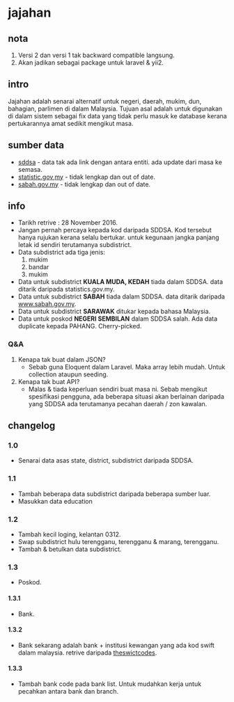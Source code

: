 # jajahan

## nota
1. Versi 2 dan versi 1 tak backward compatible langsung.
2. Akan jadikan sebagai package untuk laravel & yii2.

## intro
Jajahan adalah senarai alternatif untuk negeri, daerah, mukim, dun, bahagian, parlimen di dalam Malaysia. Tujuan asal adalah untuk digunakan di dalam sistem sebagai fix data yang tidak perlu masuk ke database kerana pertukarannya amat sedikit mengikut masa.

## sumber data
- [sddsa](http://sddsa.mampu.gov.my) - data tak ada link dengan antara entiti. ada update dari masa ke semasa.
- [statistic.gov,my](http://statistics.gov.my) - tidak lengkap dan out of date.
- [sabah.gov.my](http://www.sabah.gov.my) - tidak lengkap dan out of date.

## info
- Tarikh retrive : 28 November 2016.
- Jangan pernah percaya kepada kod daripada SDDSA. Kod tersebut hanya rujukan kerana selalu bertukar. untuk kegunaan jangka panjang letak id sendiri terutamanya subdistrict.
- Data subdistrict ada tiga jenis:
   1. mukim
   2. bandar
   3. mukim
- Data untuk subdistrict **KUALA MUDA, KEDAH** tiada dalam SDDSA. data ditarik daripada statistics.gov.my.
- Data untuk subdistrict **SABAH** tiada dalam SDDSA. data ditarik daripada www.sabah.gov.my.
- Data untuk subdistrict **SARAWAK** ditukar kepada bahasa Malaysia.
- Data untuk poskod **NEGERI SEMBILAN** dalam SDDSA salah. Ada data duplicate kepada PAHANG. Cherry-picked.

### Q&A
1. Kenapa tak buat dalam JSON?
    - Sebab guna Eloquent dalam Laravel. Maka array lebih mudah. Untuk collection ataupun seeding.
2. Kenapa tak buat API?
    - Malas & tiada keperluan sendiri buat masa ni. Sebab mengikut spesifikasi pengguna, ada beberapa situasi akan berlainan daripada yang SDDSA ada terutamanya pecahan daerah / zon kawalan.

## changelog

### 1.0
- Senarai data asas state, district, subdistrict daripada SDDSA.

### 1.1
- Tambah beberapa data subdistrict daripada beberapa sumber luar.
- Masukkan data education

### 1.2
- Tambah kecil loging, kelantan 0312.
- Swap subdistrict hulu terengganu, terengganu & marang, terengganu.
- Tambah & betulkan data subdistrict. 

### 1.3
- Poskod.

#### 1.3.1
- Bank.

#### 1.3.2
- Bank sekarang adalah bank + institusi kewangan yang ada kod swift dalam malaysia. retrive daripada [theswictcodes](https://www.theswiftcodes.com/malaysia).

#### 1.3.3
- Tambah bank code pada bank list. Untuk mudahkan kerja untuk pecahkan antara bank dan branch.
